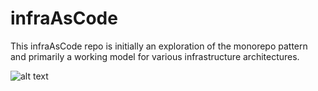 # infraAsCode


This infraAsCode repo is initially an exploration of the monorepo pattern and primarily a working model for various infrastructure architectures. <br> 


![alt text](https://storage.googleapis.com/gopherizeme.appspot.com/gophers/efa31a3fc1ce51d74136d4f51665c46de2b4d81b.png)
